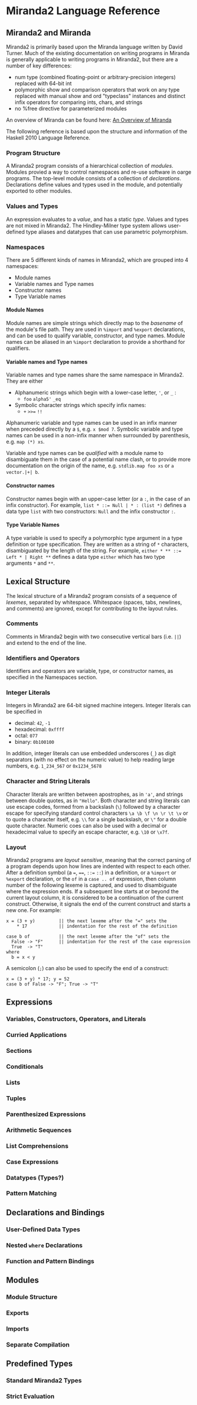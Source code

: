 # Miranda2 Language Reference

## Miranda2 and Miranda

Miranda2 is primarily based upon the Miranda language written by David Turner.  Much of the existing documentation
on writing programs in Miranda is generally applicable to writing programs in Miranda2, but there are a number of
key differences:

* num type (combined floating-point or arbitrary-precision integers) replaced with 64-bit int
* polymorphic show and comparison operators that work on any type replaced with manual show and
  ord "typeclass" instances and distinct infix operators for comparing ints, chars, and strings
* no %free directive for parameterized modules

An overview of Miranda can be found here: [An Overview of Miranda](https://www.cs.kent.ac.uk/people/staff/dat/miranda/Overview.html)

The following reference is based upon the structure and information of the Haskell 2010 Language Reference.

### Program Structure

A Miranda2 program consists of a hierarchical collection of *modules*.  Modules provied a way to control namespaces and re-use
software in oarge programs.  The top-level module consists of a collection of *declarations*.  Declarations define values and
types used in the module, and potentially exported to other modules.

### Values and Types

An expression evaluates to a *value*, and has a static *type*. Values and types are not mixed in Miranda2. The Hindley-Milner
type system allows user-defined type aliases and datatypes that can use parametric polymorphism.

### Namespaces

There are 5 different kinds of names in Miranda2, which are grouped into 4 namespaces:

* Module names
* Variable names and Type names
* Constructor names
* Type Variable names

#### Module Names

Module names are simple strings which directly map to the *basename* of the module's file path.  They are used
in `%import` and `%export` declarations, and can be used to qualify variable, constructor, and type names.  Module
names can be aliased in an `%import` declaration to provide a shorthand for qualifiers.

#### Variable names and Type names

Variable names and type names share the same namespace in Miranda2.  They are either

* Alphanumeric strings which begin with a lower-case letter, `'`, or `_` :
  * `foo` `alpha5'` `_eq`
* Symbolic character strings which specify infix names:
  * `+` `>>=` `!!`

Alphanumeric variable and type names can be used in an infix manner when preceded directly by a `$`,
e.g. `x $mod 7`. Symbolic variable and type names can be used in a non-infix manner when surrounded by parenthesis,
e.g. `map (*) xs`.

Variable and type names can be *qualified* with a module name to disambiguate them in the case of a potential
name clash, or to provide more documentation on the origin of the name, e.g. `stdlib.map foo xs` or
`a vector.|+| b`.

#### Constructor names

Constructor names begin with an upper-case letter (or a `:`, in the case of an infix constructor).  For example,
`list * ::= Null | * : (list *)` defines a data type `list` with two constructors: `Null` and the infix constructor
`:`.

#### Type Variable Names

A type variable is used to specify a polymorphic type argument in a type definition or type specification.
They are written as a string of `*` characters, disambiguated by the length of the string.  For example,
`either * ** ::= Left * | Right **` defines a data type `either` which has two type arguments `*` and `**`.

## Lexical Structure

The lexical structure of a Miranda2 program consists of a sequence of *lexemes*, separated by whitespace.
Whitespace (spaces, tabs, newlines, and comments) are ignored, except for contributing to the layout rules.

### Comments

Comments in Miranda2 begin with two consecutive vertical bars (i.e. `||`) and extend to the end of the line.

### Identifiers and Operators

Identifiers and operators are variable, type, or constructor names, as specified in the Namespaces section.

### Integer Literals

Integers in Miranda2 are 64-bit signed machine integers. Integer literals can be specified in

* decimal: `42`, `-1`
* hexadecimal: `0xffff`
* octal:   `077`
* binary:  `0b100100`

In addition, integer literals can use embedded underscores (`_`) as digit separators (with no effect on
the numeric value) to help reading large numbers, e.g. `1_234_567` or `0x1234_5678`

### Character and String Literals

Character literals are written between apostrophes, as in `'a'`, and strings between double quotes, as in
`"Hello"`.  Both character and string literals can use escape codes, formed from a backslash (`\`) followed
by a character escape for specifying standard control characters `\a \b \f \n \r \t \v` or to quote
a character itself, e.g. `\\` for a single backslash, or `\"` for a double quote character. Numeric coes can
also be used with a decimal or hexadecimal value to specify an escape character, e.g. `\10` or `\x7f`.

### Layout

Miranda2 programs are *layout sensitive*, meaning that the correct parsing of a program depends upon how lines
are indented with respect to each other.  After a definition symbol (a `=`, `==`, `::=` `::`) in a definition,
or a `%import` or `%export` declaration, or the `of` in a `case .. of` expression, then column number of the
following lexeme is captured, and used to disambiguate where the expression ends.  If a subsequent line starts
at or beyond the current layout column, it is considered to be a continuation of the current construct.  Otherwise,
it signals the end of the current construct and starts a new one. For example:

    x = (3 + y)         || the next lexeme after the "=" sets the
        * 17            || indentation for the rest of the definition

    case b of           || the next lexeme after the "of" sets the
      False -> "F"      || indentation for the rest of the case expression
      True  -> "T"
    where
      b = x < y

A semicolon (`;`) can also be used to specify the end of a construct:

    x = (3 + y) * 17; y = 52
    case b of False -> "F"; True -> "T"

## Expressions

### Variables, Constructors, Operators, and Literals

### Curried Applications

### Sections

### Conditionals

### Lists

### Tuples

### Parenthesized Expressions

### Arithmetic Sequences

### List Comprehensions

### Case Expressions

### Datatypes (Types?)

### Pattern Matching

## Declarations and Bindings

### User-Defined Data Types

### Nested `where` Declarations

### Function and Pattern Bindings

## Modules

### Module Structure

### Exports

### Imports

### Separate Compilation

## Predefined Types

### Standard Miranda2 Types

### Strict Evaluation
